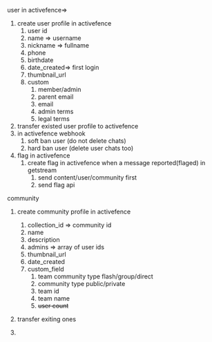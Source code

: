 user in activefence=>
1. create user profile in activefence
	1. user id
	2. name => username
	3. nickname => fullname
	4. phone 
	5. birthdate
	6. date_created=> first login
	7. thumbnail_url
	8. custom
		1. member/admin
		2. parent email
		3. email
		4. admin terms
		5. legal terms
2. transfer existed user profile to activefence
3. in activefence webhook 
	1. soft ban user (do not delete chats)
	2. hard ban user (delete user chats too)
4. flag in activefence
	1. create flag in activefence when a message reported(flaged) in getstream
		1. send content/user/community first
		2. send flag api

community
1. create community profile in activefence
	1. collection_id => community id
	2. name 
	3. description
	4. admins => array of user ids
	5. thumbnail_url
	7. date_created
	8. custom_field
		1. team community type flash/group/direct
		2. community type public/private
		3. team id
		4. team name
		5. ~~user count~~
2. transfer exiting ones

2. 